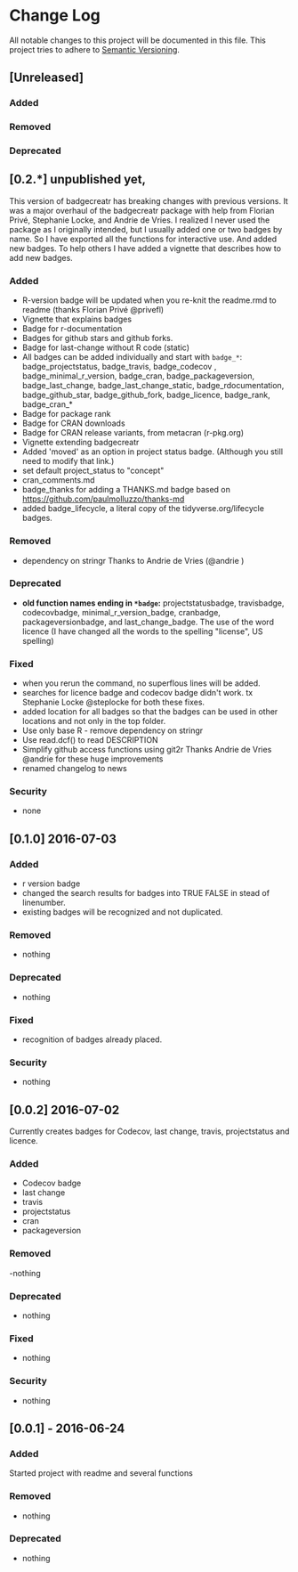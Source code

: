 # Change Log
All notable changes to this project will be documented in this file.
This project tries to adhere to [Semantic Versioning](https://semver.org/).

## [Unreleased]

### Added

### Removed

### Deprecated


## [0.2.*] unpublished yet,

This version of badgecreatr has breaking changes with previous versions.
It was a major overhaul of the badgecreatr package with help from Florian Privé, Stephanie Locke,
and Andrie de Vries. I realized I never used the package as I originally intended, but I usually added one or two
badges by name. So I have exported all the functions for interactive use. And added new badges.
To help others I have added a vignette that describes how to add new badges.

### Added
- R-version badge will be updated when you re-knit the readme.rmd to readme (thanks  Florian Privé @privefl)
- Vignette that explains badges
- Badge for r-documentation
- Badges for github stars and github forks.
- Badge for last-change without R code (static)
- All badges can be added individually and start with `badge_*`: badge_projectstatus, badge_travis, badge_codecov ,
badge_minimal_r_version,
badge_cran, badge_packageversion, badge_last_change,
badge_last_change_static, badge_rdocumentation,
badge_github_star, badge_github_fork, badge_licence, badge_rank,
badge_cran_*
- Badge for package rank
- Badge for CRAN downloads
- Badge for CRAN release variants, from metacran (r-pkg.org)
- Vignette extending badgecreatr
- Added 'moved' as an option in project status badge. (Although you still need to modify that link.)
- set default project_status to "concept"
- cran_comments.md
- badge_thanks for adding a THANKS.md badge based on https://github.com/paulmolluzzo/thanks-md
- added badge_lifecycle, a literal copy of the tidyverse.org/lifecycle badges.

### Removed
- dependency on stringr Thanks to Andrie de Vries (@andrie )

### Deprecated
- **old function names ending in `*badge`:** projectstatusbadge, travisbadge,
codecovbadge, minimal_r_version_badge, cranbadge, packageversionbadge, and
last_change_badge.
The use of the word licence (I have changed all the words to the spelling "license", US spelling)


### Fixed
- when you rerun the command, no superflous lines will be added.
- searches for licence badge and codecov badge didn't work.
tx Stephanie Locke @steplocke for both these fixes.
- added location for all badges so that the badges can be used in other locations and not only in the top folder.
- Use only base R - remove dependency on stringr
- Use read.dcf() to read DESCRIPTION
- Simplify github access functions using git2r
Thanks Andrie de Vries @andrie for these huge improvements
- renamed changelog to news

### Security
- none

## [0.1.0] 2016-07-03
### Added
- r version badge
- changed the search results for badges into TRUE FALSE in stead of linenumber.
- existing badges will be recognized and not duplicated.


### Removed
- nothing
### Deprecated
- nothing
### Fixed
- recognition of badges already placed.

### Security
- nothing

## [0.0.2] 2016-07-02
Currently creates badges for  Codecov, last change, travis, projectstatus
and licence.
### Added
- Codecov badge
- last change
- travis
- projectstatus
- cran
- packageversion

### Removed
-nothing
### Deprecated
- nothing
### Fixed
- nothing
### Security
- nothing

## [0.0.1] - 2016-06-24
### Added
Started project with readme and several functions
### Removed
- nothing
### Deprecated
- nothing
